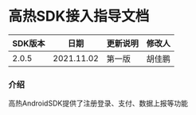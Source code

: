 # 高热SDK接入指导文档

| SDK版本 | 日期       | 更新说明 | 修改人 |
| ------- | ---------- | -------- | ------ |
| 2.0.5   | 2021.11.02 | 第一版   | 胡佳鹏 |

### 介绍

高热AndroidSDK提供了注册登录、支付、数据上报等功能
